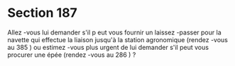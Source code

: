 # Section 187

Allez -vous lui demander s'il p eut vous fournir un laissez -passer
pour la navette qui effectue la liaison jusqu'à la station
agronomique (rendez -vous au 385 ) ou estimez -vous plus urgent
de lui demander s'il peut vous procurer une épée (rendez -vous au
286 ) ?